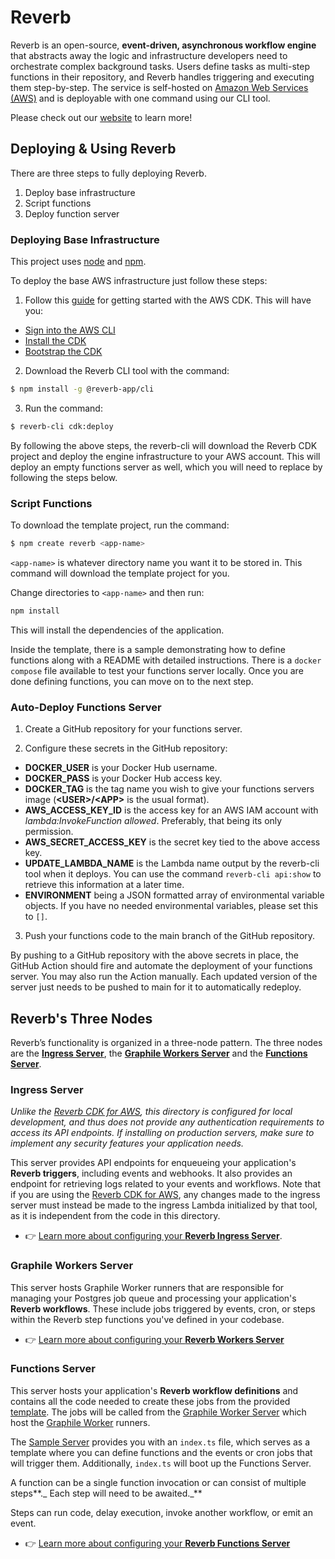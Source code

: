 # Reverb

Reverb is an open-source, **event-driven, asynchronous workflow engine** that abstracts away the logic and infrastructure developers need to orchestrate complex background tasks. Users define tasks as multi-step functions in their repository, and Reverb handles triggering and executing them step-by-step. The service is self-hosted on [Amazon Web Services (AWS)](https://aws.amazon.com/) and is deployable with one command using our CLI tool.

Please check out our [website](https://reverb-app.github.io) to learn more!

## Deploying & Using Reverb

There are three steps to fully deploying Reverb.

1. Deploy base infrastructure
2. Script functions
3. Deploy function server

### Deploying Base Infrastructure

This project uses [node](http://nodejs.org/) and [npm](https://www.npmjs.com/).

To deploy the base AWS infrastructure just follow these steps:

1. Follow this [guide](https://docs.aws.amazon.com/cdk/v2/guide/getting_started.html) for getting started with the AWS CDK. This will have you:

- [Sign into the AWS CLI](https://docs.aws.amazon.com/cdk/v2/guide/getting_started.html#getting_started_auth)
- [Install the CDK](https://docs.aws.amazon.com/cdk/v2/guide/getting_started.html#getting_started_install)
- [Bootstrap the CDK](https://docs.aws.amazon.com/cdk/v2/guide/getting_started.html#getting_started_bootstrap)

2. Download the Reverb CLI tool with the command:

```sh
$ npm install -g @reverb-app/cli
```

3. Run the command:

```sh
$ reverb-cli cdk:deploy
```

By following the above steps, the reverb-cli will download the Reverb CDK project and deploy the engine infrastructure to your AWS account. This will deploy an empty functions server as well, which you will need to replace by following the steps below.

### Script Functions

To download the template project, run the command:

```sh
$ npm create reverb <app-name>
```

`<app-name>` is whatever directory name you want it to be stored in. This command will download the template project for you.

Change directories to `<app-name>` and then run:

```sh
npm install
```

This will install the dependencies of the application.

Inside the template, there is a sample demonstrating how to define functions along with a README with detailed instructions. There is a `docker compose` file available to test your functions server locally. Once you are done defining functions, you can move on to the next step.

### Auto-Deploy Functions Server

1. Create a GitHub repository for your functions server.

2. Configure these secrets in the GitHub repository:

- **DOCKER_USER** is your Docker Hub username.
- **DOCKER_PASS** is your Docker Hub access key.
- **DOCKER_TAG** is the tag name you wish to give your functions servers image (**\<USER\>\/\<APP\>** is the usual format).
- **AWS_ACCESS_KEY_ID** is the access key for an AWS IAM account with _lambda:InvokeFunction allowed_. Preferably, that being its only permission.
- **AWS_SECRET_ACCESS_KEY** is the secret key tied to the above access key.
- **UPDATE_LAMBDA_NAME** is the Lambda name output by the reverb-cli tool when it deploys. You can use the command `reverb-cli api:show` to retrieve this information at a later time.
- **ENVIRONMENT** being a JSON formatted array of environmental variable objects. If you have no needed environmental variables, please set this to `[]`.

3. Push your functions code to the main branch of the GitHub repository.

By pushing to a GitHub repository with the above secrets in place, the GitHub Action should fire and automate the deployment of your functions server. You may also run the Action manually. Each updated version of the server just needs to be pushed to main for it to automatically redeploy.

## Reverb's Three Nodes

Reverb’s functionality is organized in a three-node pattern. The three nodes are the [**Ingress Server**](https://github.com/reverb-app/reverb/blob/main/ingress/README.md), the [**Graphile Workers Server**](https://github.com/reverb-app/reverb/blob/main/workers/README.md) and the [**Functions Server**](https://github.com/reverb-app/reverb/blob/main/functions/README.md).

### Ingress Server

_Unlike the [Reverb CDK for AWS](https://github.com/reverb-app/reverb-infrastructure), this directory is configured for local development, and thus does not provide any authentication requirements to access its API endpoints. If installing on production servers, make sure to implement any security features your application needs._

This server provides API endpoints for enqueueing your application's **Reverb triggers**, including events and webhooks. It also provides an endpoint for retrieving logs related to your events and workflows. Note that if you are using the [Reverb CDK for AWS](https://github.com/reverb-app/reverb-infrastructure), any changes made to the ingress server must instead be made to the ingress Lambda initialized by that tool, as it is independent from the code in this directory.

- 👉 [Learn more about configuring your **Reverb Ingress Server**](https://github.com/reverb-app/reverb/blob/main/ingress/README.md).

### Graphile Workers Server

This server hosts Graphile Worker runners that are responsible for managing your Postgres job queue and processing your application's **Reverb workflows**. These include jobs triggered by events, cron, or steps within the Reverb step functions you've defined in your codebase.

- 👉 [Learn more about configuring your **Reverb Workers Server**](https://github.com/reverb-app/reverb/blob/main/workers/README.md)

### Functions Server

This server hosts your application's **Reverb workflow definitions** and contains all the code needed to create these jobs from the provided [template](https://github.com/reverb-app/reverb/blob/main/sample/src/index.ts). The jobs will be called from the [Graphile Worker Server](https://github.com/reverb-app/reverb/tree/main/workers) which host the [Graphile Worker](https://worker.graphile.org/) runners.

The [Sample Server](https://github.com/reverb-app/reverb/blob/main/sample) provides you with an `index.ts` file, which serves as a template where you can define functions and the events or cron jobs that will trigger them. Additionally, `index.ts` will boot up the Functions Server.

A function can be a single function invocation or can consist of multiple steps**._ Each step will need to be awaited._**

Steps can run code, delay execution, invoke another workflow, or emit an event.

- 👉 [Learn more about configuring your **Reverb Functions Server**](https://github.com/reverb-app/reverb/blob/main/functions/README.md)
